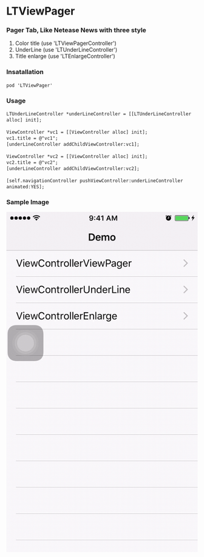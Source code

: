 # LTViewPager

### Pager Tab, Like Netease News with three style

1. Color title		(use 'LTViewPagerController')
2. UnderLine		(use 'LTUnderLineController')
3. Title enlarge	(use 'LTEnlargeController')


### Insatallation

	pod 'LTViewPager'

### Usage

	LTUnderLineController *underLineController = [[LTUnderLineController alloc] init];
	
	ViewController *vc1 = [[ViewController alloc] init];
	vc1.title = @"vc1";
	[underLineController addChildViewController:vc1];
	
	ViewController *vc2 = [[ViewController alloc] init];
	vc2.title = @"vc2";
	[underLineController addChildViewController:vc2];
	
	[self.navigationController pushViewController:underLineController animated:YES];

### Sample Image

![img](LTViewPager.gif)